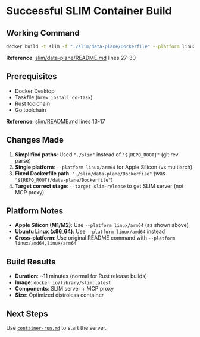# Successful SLIM Container Build

## Working Command

```bash
docker build -t slim -f "./slim/data-plane/Dockerfile" --platform linux/arm64 --target slim-release "./slim"
```

**Reference**: [slim/data-plane/README.md](../slim/data-plane/README.md) lines 27-30

## Prerequisites

- Docker Desktop
- Taskfile (`brew install go-task`)
- Rust toolchain
- Go toolchain

**Reference**: [slim/README.md](../slim/README.md) lines 13-17

## Changes Made

1. **Simplified paths**: Used `"./slim"` instead of `"${REPO_ROOT}"` (git rev-parse)
2. **Single platform**: `--platform linux/arm64` for Apple Silicon (vs multiarch)
3. **Fixed Dockerfile path**: `"./slim/data-plane/Dockerfile"` (was `"${REPO_ROOT}/data-plane/Dockerfile"`)
4. **Target correct stage**: `--target slim-release` to get SLIM server (not MCP proxy)

## Platform Notes

- **Apple Silicon (M1/M2)**: Use `--platform linux/arm64` (as shown above)
- **Ubuntu Linux (x86_64)**: Use `--platform linux/amd64` instead
- **Cross-platform**: Use original README command with `--platform linux/amd64,linux/arm64`

## Build Results

- **Duration**: ~11 minutes (normal for Rust release builds)
- **Image**: `docker.io/library/slim:latest`
- **Components**: SLIM server + MCP proxy
- **Size**: Optimized distroless container

## Next Steps

Use [`container-run.md`](./container-run.md) to start the server.